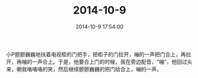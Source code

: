 ﻿---
title: "2014-10-9"
date: 2014-10-9 17:54:00
tags:
categories: 爸爸
---
小P颤颤巍巍地扶着电视柜的门把手，把柜子的门拉开，嘣的一声把门合上，再拉开，再嘣的一声合上。于是，他要合上门的时候，我在旁边配音，“嘣”，他回过头来，朝我咯咯咯的笑，然后继续颤颤巍巍的把门给合上，嘣的一声。